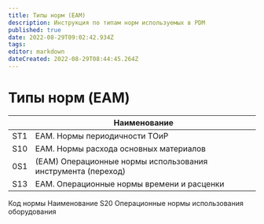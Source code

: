 ```yaml
---
title: Типы норм (EAM)
description: Инструкция по типам норм используемых в PDM
published: true
date: 2022-08-29T09:02:42.934Z
tags: 
editor: markdown
dateCreated: 2022-08-29T08:44:45.264Z
---
```


# Типы норм (EAM)

|     | Наименование                                                 |
| --- | ------------------------------------------------------------ |
| ST1 | EAM. Нормы периодичности ТОиР                                |
| S10 | EAM. Нормы расхода основных материалов                       |
| 0S1 | (EAM) Операционные нормы использования инструмента (переход) |
| S13 | EAM. Операционные нормы времени и расценки                   |

Код нормы Наименование S20 Операционные нормы использования оборудования
